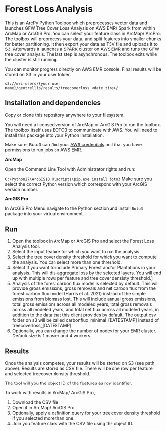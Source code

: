 # Forest Loss Analysis

This is an ArcPy Python Toolbox which preprocesses vector data and launches
GFW Tree Cover Loss Analysis on AWS EMR/ Spark from within ArcMap or ArcGIS Pro.
You can select your feature class in ArcMap/ ArcPro. The toolbox will preprocess your data,
and split features into smaller chunks for better partitioning. It then export your data
as TSV file and uploads it to S3.
Afterwards it launches a SPARK cluster on AWS EMR and runs the GFW tree cover analysis.
The last step is asynchronous. The toolbox exits while the cluster is still running.

You can monitor progress directly on AWS EMR console. Final results will be stored on S3 in your user folder.

`s3://wri-users/{your user name}/geotrellis/results/treecoverloss_<date_time>/`

## Installation and dependencies

Copy or clone this repository anywhere to your filesystem.

You will need a licensed version of ArcMap or ArcGIS Pro to run the toolbox. The toolbox itself
uses BOTO3 to communicate with AWS. You will need to install this package into your Python
installation.

Make sure, Boto3 can find your [AWS credentials](https://boto3.amazonaws.com/v1/documentation/api/latest/guide/configuration.html) and that you have permissions to run jobs on AWS EMR.

__ArcMap__

Open the Command Line Tool with Administrator rights and run:

`C:\Python27\ArcGIS10.X\scripts\pip.exe install boto3`
Make sure you select the correct Python version which correspond with your ArcGIS version number.


__ArcGIS Pro__

In ArcGIS Pro Menu navigate to the Python section and install `Boto3` package into
your virtual environment.

## Run

1. Open the toolbox in ArcMap or ArcGIS Pro and select the Forest Loss Analysis tool.
2. Select the input feature for which you want to run the analysis.
3. Select the tree cover density threshold for which you want to compute the analysis.
You can select  more than one threshold.
4. Select if you want to include Primary Forest and/or Plantations in your analysis.
This will dis-aggregate loss by the selected layers.
You will end up with multiple rows per feature and tree cover densisty threshold.]
5. Analysis of the forest carbon flux model is selected by default. This will provide
   gross emissions, gross removals and net carbon flux from the forest carbon flux model
   (Harris et al. 2021) instead of the simple emissions from biomass lost. This will include 
   annual gross emissions, total gross emissions across all modeled years, total gross 
   removals across all modeled years, and total net flux across all modeled years, 
   in addition to the data that this client provides by default. 
   The output csv folder on s3 will be called carbonflux_minimal_[DATESTAMP] instead of
   treecoverloss_[DATESTAMP].
6. Optionally, you can change the number of nodes for your EMR cluster. Default size is 1 master and 4 workers.

## Results

Once the analysis completes, your results will be storted on S3 (see path above).
Results are stored as CSV file. There will be one row per feature and selected
treecover density threshold.

The tool will you the object ID of the features as row identifier.

To work with results in ArcMap/ ArcGIS Pro,
1. Download the CSV file
2. Open it in ArcMap/ ArcGIS Pro
3. Optionally, apply a definition query for your tree cover density threshold if you selected more than one.
4. Join you feature class with the CSV file using the object ID.

